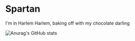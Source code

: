 ﻿# Spartan
I'm in Harlem Harlem, baking off with my chocolate darling

![Anurag's GitHub stats](https://github-readme-stats.vercel.app/api?username=anuraghazra&show_icons=true&theme=cobalt)
